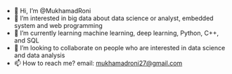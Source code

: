- 👋 Hi, I’m @MukhamadRoni
- 👀 I’m interested in big data about data science or analyst, embedded system and web programming
- 🌱 I’m currently learning machine learning, deep learning, Python, C++, and SQL
- 💞️ I’m looking to collaborate on people who are interested in data science and data analysis
- 📫 How to reach me? email: mukhamadroni27@gmail.com

<!---
MukhamadRoni/MukhamadRoni is a ✨ special ✨ repository because its `README.md` (this file) appears on your GitHub profile.
You can click the Preview link to take a look at your changes.
--->
